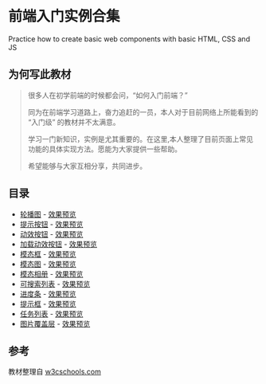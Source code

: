 # 前端入门实例合集
Practice how to create basic web components with basic HTML, CSS and JS

## 为何写此教材
>很多人在初学前端的时候都会问，“如何入门前端？”
>
>同为在前端学习道路上，奋力追赶的一员，本人对于目前网络上所能看到的 “入门级” 的教材并不太满意。
>
>学习一门新知识，实例是尤其重要的。在这里,本人整理了目前页面上常见功能的具体实现方法。愿能为大家提供一些帮助。
>
>希望能够与大家互相分享，共同进步。

## 目录
* [轮播图](./cases/1.slideshow) - [效果预览](https://htmlpreview.github.io/?https://github.com/Garrik-Liu/webPractices/blob/master/cases/1.slideshow/slideshowDemo.html)
* [提示按钮](./cases/3.alertButton) - [效果预览](https://htmlpreview.github.io/?https://github.com/Garrik-Liu/webPractices/blob/master/cases/3.alertButton/alertButton.html)
* [动效按钮](./cases/4.animatedButton) - [效果预览](https://htmlpreview.github.io/?https://github.com/Garrik-Liu/webPractices/blob/master/cases/4.animatedButton/animatedButton.html)
* [加载动效按钮](./cases/5.loadingButton) - [效果预览](https://htmlpreview.github.io/?https://github.com/Garrik-Liu/webPractices/blob/master/cases/5.loadingButton/loadingButton.html)
* [模态框](./cases/6.modalBox) - [效果预览](https://htmlpreview.github.io/?https://github.com/Garrik-Liu/webPractices/blob/master/cases/6.modalBox/modalBox.html)
* [模态图](./cases/7.modalImage) - [效果预览](https://htmlpreview.github.io/?https://github.com/Garrik-Liu/webPractices/blob/master/cases/7.modalImage/modalImage.html)
* [模态相册](./cases/8.lightBox) - [效果预览](https://htmlpreview.github.io/?https://github.com/Garrik-Liu/webPractices/blob/master/cases/8.lightBox/lightBox.html)
* [可搜索列表](./cases/9.filterList) - [效果预览](https://htmlpreview.github.io/?https://github.com/Garrik-Liu/webPractices/blob/master/cases/9.filterList/filterList.html)
* [进度条](./cases/10.progressBar) - [效果预览](https://htmlpreview.github.io/?https://github.com/Garrik-Liu/webPractices/blob/master/cases/10.progressBar/progressBar.html)
* [提示框](./cases/11.tooltips) - [效果预览](https://htmlpreview.github.io/?https://github.com/Garrik-Liu/webPractices/blob/master/cases/11.tooltips/tooltips.html)
* [任务列表](./cases/12.toDoList) - [效果预览](https://htmlpreview.github.io/?https://github.com/Garrik-Liu/webPractices/blob/master/cases/12.toDoList/toDoList.html)
* [图片覆盖层](./cases/13.imageOverlay) - [效果预览](https://htmlpreview.github.io/?https://github.com/Garrik-Liu/webPractices/blob/master/cases/13.imageOverlay/imageOverlay.html)

## 参考
教材整理自 [w3cschools.com](https://www.w3schools.com/howto/default.asp)
